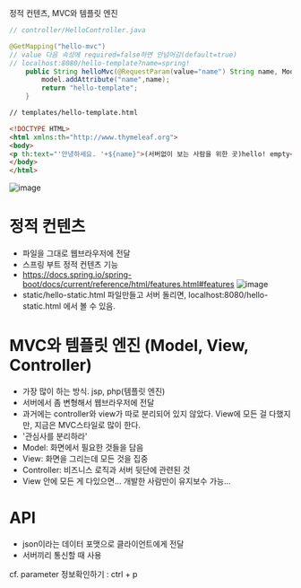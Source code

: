 정적 컨텐츠, MVC와 템플릿 엔진

```java
// controller/HelloController.java

@GetMapping("hello-mvc")
// value 다음 속성에 required=false하면 안넘어감(default=true)
// localhost:8080/hello-template?name=spring!
    public String helloMvc(@RequestParam(value="name") String name, Model model){
        model.addAttribute("name",name);
        return "hello-template";
    }
```
```html
// templates/hello-template.html

<!DOCTYPE HTML>
<html xmlns:th="http://www.thymeleaf.org">
<body>
<p th:text="'안녕하세요. '+${name}">(서버없이 보는 사람을 위한 곳)hello! empty</p>
</body>
</html>
```

![image](https://user-images.githubusercontent.com/62704334/137072032-7cd04050-b634-4419-b259-19434df9da77.png)

# 정적 컨텐츠
- 파일을 그대로 웹브라우저에 전달
- 스프링 부트 정적 컨텐츠 기능
- https://docs.spring.io/spring-boot/docs/current/reference/html/features.html#features
 ![image](https://user-images.githubusercontent.com/62704334/137070598-dcd2f868-a108-4e43-91d2-f7aa8ea848da.png)
- static/hello-static.html 파일만들고 서버 돌리면, localhost:8080/hello-static.html 에서 볼 수 있음.

# MVC와 템플릿 엔진 (Model, View, Controller)
- 가장 많이 하는 방식. jsp, php(템플릿 엔진)
- 서버에서 좀 변형해서 웹브라우저에 전달
- 과거에는 controller와 view가 따로 분리되어 있지 않았다. View에 모든 걸 다했지만, 지금은 MVC스타일로 많이 한다.
- '관심사를 분리하라'
- Model: 화면에서 필요한 것들을 담음
- View: 화면을 그리는데 모든 것을 집중
- Controller: 비즈니스 로직과 서버 뒷단에 관련된 것
- View 안에 모든 게 다있으면... 개발한 사람만이 유지보수 가능...

# API
- json이라는 데이터 포맷으로 클라이언트에게 전달
- 서버끼리 통신할 때 사용

cf. parameter 정보확인하기 : ctrl + p
